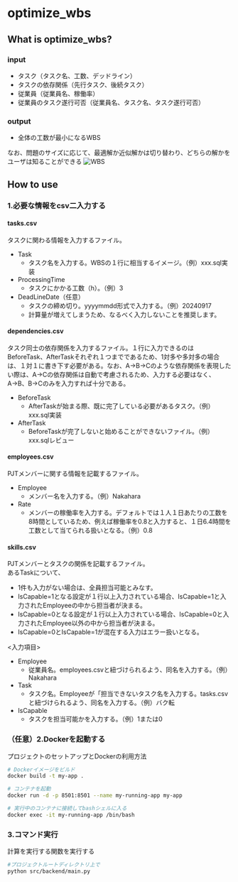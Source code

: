 # optimize_wbs 
## What is optimize_wbs?

### input
- タスク（タスク名、工数、デッドライン）
- タスクの依存関係（先行タスク、後続タスク）
- 従業員（従業員名、稼働率）
- 従業員のタスク遂行可否（従業員名、タスク名、タスク遂行可否）

### output
- 全体の工数が最小になるWBS

なお、問題のサイズに応じて、最適解か近似解かは切り替わり、どちらの解かをユーザは知ることができる
![WBS](https://github.com/user-attachments/assets/b0f94470-ee07-4336-8bdf-34697f4a2cf7)

## How to use
### 1.必要な情報をcsv二入力する
#### tasks.csv
タスクに関わる情報を入力するファイル。

- Task
  - タスク名を入力する。WBSの１行に相当するイメージ。（例）xxx.sql実装
- ProcessingTime
  - タスクにかかる工数（h）。（例）3
- DeadLineDate（任意）
  - タスクの締め切り。yyyymmdd形式で入力する。（例）20240917
  - 計算量が増えてしまうため、なるべく入力しないことを推奨します。


#### dependencies.csv
タスク同士の依存関係を入力するファイル。１行に入力できるのはBeforeTask、AfterTaskそれぞれ１つまでであるため、1対多や多対多の場合は、１対１に書き下す必要がある。なお、A→B→Cのような依存関係を表現したい際は、A→Cの依存関係は自動で考慮されるため、入力する必要はなく、A→B、B→Cのみを入力すれば十分である。

- BeforeTask
  - AfterTaskが始まる際、既に完了している必要があるタスク。（例）xxx.sql実装
- AfterTask
  - BeforeTaskが完了しないと始めることができないファイル。（例）xxx.sqlレビュー

#### employees.csv
PJTメンバーに関する情報を記載するファイル。
- Employee
  - メンバー名を入力する。（例）Nakahara
- Rate
  - メンバーの稼働率を入力する。デフォルトでは１人１日あたりの工数を8時間としているため、例えば稼働率を0.8と入力すると、１日6.4時間を工数として当てられる扱いとなる。（例）0.8

#### skills.csv
PJTメンバーとタスクの関係を記載するファイル。  
あるTaskについて、
- 1件も入力がない場合は、全員担当可能とみなす。
- IsCapable=1となる設定が１行以上入力されている場合、IsCapable=1と入力されたEmployeeの中から担当者が決まる。
- IsCapable=0となる設定が１行以上入力されている場合、IsCapable=0と入力されたEmployee以外の中から担当者が決まる。
- IsCapable=0とIsCapable=1が混在する入力はエラー扱いとなる。

<入力項目>
- Employee
  - 従業員名。employees.csvと紐づけられるよう、同名を入力する。（例）Nakahara
- Task
  - タスク名。Employeeが「担当できないタスク名を入力する。tasks.csvと紐づけられるよう、同名を入力する。（例）バク転
- IsCapable
  - タスクを担当可能かを入力する。（例）1または0


### （任意）2.Dockerを起動する
プロジェクトのセットアップとDockerの利用方法

```bash
# Dockerイメージをビルド
docker build -t my-app .

# コンテナを起動
docker run -d -p 8501:8501 --name my-running-app my-app

# 実行中のコンテナに接続してbashシェルに入る
docker exec -it my-running-app /bin/bash
```

### 3.コマンド実行
計算を実行する関数を実行する

```bash
#プロジェクトルートディレクトリ上で
python src/backend/main.py
```
